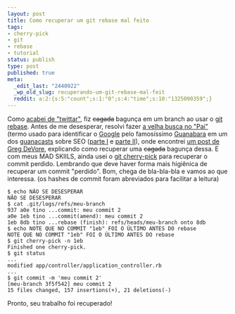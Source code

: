 ```yaml
---
layout: post
title: Como recuperar um git rebase mal feito
tags:
- cherry-pick
- git
- rebase
- tutorial
status: publish
type: post
published: true
meta:
  _edit_last: "2440922"
  _wp_old_slug: recuperando-um-git-rebase-mal-feit
  reddit: a:2:{s:5:"count";s:1:"0";s:4:"time";s:10:"1325090359";}
---
```

Como [acabei de "twittar"](http://twitter.com/tinogomes/status/2791755806), fiz <del datetime="2009-07-23T04:05:14+00:00">cagada</del> bagunça em um branch ao usar o [git rebase](http://www.kernel.org/pub/software/scm/git/docs/git-rebase.html). Antes de me desesperar, resolvi fazer [a velha busca no "Pai"](http://www.google.com.br/search?hl=pt-BR&amp;q=recover+git+rebase&amp;btnG=Pesquisa+Google&amp;meta=&amp;aq=f&amp;oq=) (termo usado para identificar o [Google](http://www.google.com.br) pelo famosíssimo [Guanabara](http://www.guanabara.info/sobr/) em um dos [guanacasts](http://www.guanabara.info/category/casts/podcast/guanacast-podcast/) sobre SEO ([parte I](http://www.guanabara.info/2009/04/guanacast-61-tecnicas-de-seo-parte-i/) e [ parte II](http://www.guanabara.info/2009/05/guanacast-62-tecnicas-de-seo-parte-ii/)), onde encontrei [um post de Greg DeVore](http://bluemangolearning.com/blog/2009/03/recovering-from-a-disastrous-git-rebase-mistake/), explicando como recuperar uma <del datetime="2009-07-23T04:05:14+00:00">cagada</del> bagunça dessa. E com meus MAD SKIILS, ainda usei o [git cherry-pick](http://www.kernel.org/pub/software/scm/git/docs/git-cherry-pick.html) para recuperar o commit perdido. Lembrando que deve haver forma mais higiênica de recuperar um commit "perdido". Bom, chega de bla-bla-bla e vamos ao que interessa. (os hashes de commit foram abreviados para facilitar a leitura)

	$ echo NÃO SE DESESPERAR
	NÃO SE DESESPERAR
	$ cat .git/logs/refs/meu-branch
	937 a0e tino ...commit: meu commit 2
	a0e 1eb tino ...commit(amend): meu commit 2
	1eb 8db tino ...rebase (finish): refs/heads/meu-branch onto 8db
	$ echo NOTE QUE NO COMMIT "1eb" FOI O ÚLTIMO ANTES DO rebase
	NOTE QUE NO COMMIT "1eb" FOI O ÚLTIMO ANTES DO rebase
	$ git cherry-pick -n 1eb
	Finished one cherry-pick.
	$ git status
	...
	modified app/controller/application_controller.rb
	...
	$ git commit -m 'meu commit 2'
	[meu-branch 3f5f542] meu commit 2
	15 files changed, 157 insertions(+), 21 deletions(-)

Pronto, seu trabalho foi recuperado!
